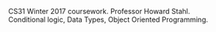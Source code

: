 CS31 Winter 2017 coursework. Professor Howard Stahl.  
Conditional logic, Data Types, Object Oriented Programming. 
